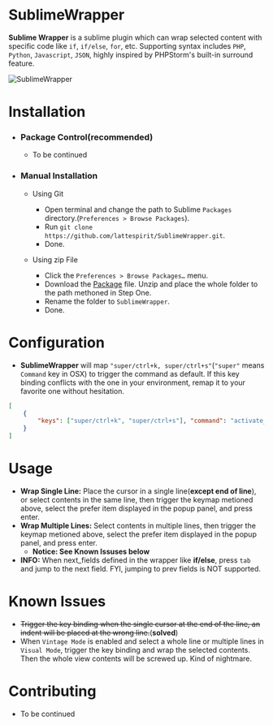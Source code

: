 # SublimeWrapper
**Sublime Wrapper** is a sublime plugin which can wrap selected content with specific code like `if`, `if/else`, `for`, etc. Supporting syntax includes `PHP`, `Python`, `Javascript`, `JSON`, highly inspired by PHPStorm's built-in surround feature.

![SublimeWrapper](http://i.imgur.com/JPk5P6m.gif)

# Installation

* ### Package Control(recommended)
    * To be continued

* ### Manual Installation
    * Using Git
        * Open terminal and change the path to Sublime `Packages` directory.(`Preferences > Browse Packages`).
        * Run `git clone https://github.com/lattespirit/SublimeWrapper.git`.
        * Done.

    * Using zip File
        * Click the `Preferences > Browse Packages…` menu.
        * Download the [Package](https://github.com/lattespirit/SublimeWrapper/archive/master.zip) file. Unzip and place the whole folder to the path methoned in Step One.
        * Rename the folder to `SublimeWrapper`.
        * Done.

# Configuration
* **SublimeWrapper** will map `"super/ctrl+k, super/ctrl+s"`(`"super"` means `Command` key in OSX) to trigger the command as default. If this key binding conflicts with the one in your environment, remap it to your favorite one without hesitation.
```json
[
    {
        "keys": ["super/ctrl+k", "super/ctrl+s"], "command": "activate_wrap"
    }
]
```

# Usage
* **Wrap Single Line:** Place the cursor in a single line(**except end of line**), or select contents in the same line, then trigger the keymap metioned above, select the prefer item displayed in the popup panel, and press enter.
* **Wrap Multiple Lines:** Select contents in multiple lines, then trigger the keymap metioned above, select the prefer item displayed in the popup panel, and press enter.
    * **Notice: See Known Issuses below**
* **INFO:** When next_fields defined in the wrapper like **if/else**, press `tab` and jump to the next field. FYI, jumping to prev fields is NOT supported.

# Known Issues
 * <del>Trigger the key binding when the single cursor at the end of the line, an indent will be placed at the wrong line.</del>(**solved**)
 * When `Vintage Mode` is enabled and select a whole line or multiple lines in `Visual Mode`, trigger the key binding and wrap the selected contents. Then the whole view contents will be screwed up. Kind of nightmare.

# Contributing
* To be continued